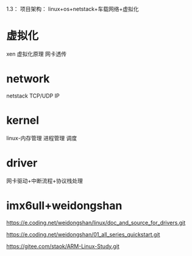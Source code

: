 1.3：
项目架构：
linux+os+netstack+车载网络+虚拟化
# 虚拟化
xen
虚拟化原理
网卡透传
# network
netstack
TCP/UDP
IP
# kernel
linux-内存管理
进程管理
调度
# driver
网卡驱动+中断流程+协议栈处理

# imx6ull+weidongshan

https://e.coding.net/weidongshan/linux/doc_and_source_for_drivers.git

https://e.coding.net/weidongshan/01_all_series_quickstart.git

https://gitee.com/staok/ARM-Linux-Study.git
